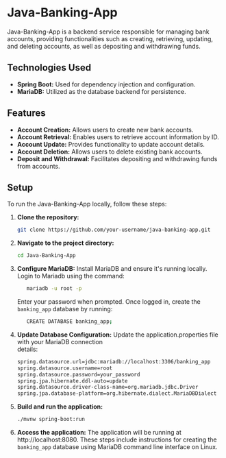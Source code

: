 # Java-Banking-App

Java-Banking-App is a backend service responsible for managing bank accounts, providing functionalities such as creating, retrieving, updating, and deleting accounts, as well as depositing and withdrawing funds.

## Technologies Used
- **Spring Boot:** Used for dependency injection and configuration.
- **MariaDB:** Utilized as the database backend for persistence.

## Features
- **Account Creation:** Allows users to create new bank accounts.
- **Account Retrieval:** Enables users to retrieve account information by ID.
- **Account Update:** Provides functionality to update account details.
- **Account Deletion:** Allows users to delete existing bank accounts.
- **Deposit and Withdrawal:** Facilitates depositing and withdrawing funds from accounts.

## Setup
To run the Java-Banking-App locally, follow these steps:

1. **Clone the repository:**
   ```bash
   git clone https://github.com/your-username/java-banking-app.git
   ```
     
2. **Navigate to the project directory:**
   ```bash
   cd Java-Banking-App
   ```
   
3. **Configure MariaDB:**
   Install MariaDB and ensure it's running locally.
   Login to Mariadb using the command:
   ```bash
      mariadb -u root -p
   ```
   Enter your password when prompted.
   Once logged in, create the `banking_app` database by running:
   ```bash
      CREATE DATABASE banking_app;
   ```
4. **Update Database Configuration:**
   Update the application.properties file with your MariaDB connection     
   details:
   ```bash
   spring.datasource.url=jdbc:mariadb://localhost:3306/banking_app
   spring.datasource.username=root
   spring.datasource.password=your_password
   spring.jpa.hibernate.ddl-auto=update
   spring.datasource.driver-class-name=org.mariadb.jdbc.Driver
   spring.jpa.database-platform=org.hibernate.dialect.MariaDBDialect
   ```
   
5. **Build and run the application:**
   ```bash
   ./mvnw spring-boot:run
   ```
6. **Access the application:**
   The application will be running at http://localhost:8080.
   These steps include instructions for creating the `banking_app` database     using MariaDB command line interface on Linux.
